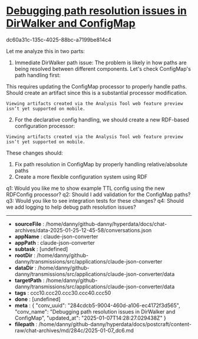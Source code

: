 # [Debugging path resolution issues in DirWalker and ConfigMap](https://claude.ai/chat/284cdcb5-9004-460d-a106-ec4172f3d565)

dc60a31c-135c-4025-88bc-a7199be814c4

 Let me analyze this in two parts:

1. Immediate DirWalker path issue:
The problem is likely in how paths are being resolved between different components. Let's check ConfigMap's path handling first:

<antThinking>This requires updating the ConfigMap processor to properly handle paths. Should create an artifact since this is a substantial processor modification.</antThinking>
```
Viewing artifacts created via the Analysis Tool web feature preview isn’t yet supported on mobile.
```



2. For the declarative config handling, we should create a new RDF-based configuration processor:
```
Viewing artifacts created via the Analysis Tool web feature preview isn’t yet supported on mobile.
```



These changes should:
1. Fix path resolution in ConfigMap by properly handling relative/absolute paths
2. Create a more flexible configuration system using RDF

q1: Would you like me to show example TTL config using the new RDFConfig processor?
q2: Should I add validation for the ConfigMap paths?
q3: Would you like to see integration tests for these changes?
q4: Should we add logging to help debug path resolution issues?

---

* **sourceFile** : /home/danny/github-danny/hyperdata/docs/chat-archives/data-2025-01-25-12-45-58/conversations.json
* **appName** : claude-json-converter
* **appPath** : claude-json-converter
* **subtask** : [undefined]
* **rootDir** : /home/danny/github-danny/transmissions/src/applications/claude-json-converter
* **dataDir** : /home/danny/github-danny/transmissions/src/applications/claude-json-converter/data
* **targetPath** : /home/danny/github-danny/transmissions/src/applications/claude-json-converter/data
* **tags** : ccc10.ccc20.ccc30.ccc40.ccc50
* **done** : [undefined]
* **meta** : {
  "conv_uuid": "284cdcb5-9004-460d-a106-ec4172f3d565",
  "conv_name": "Debugging path resolution issues in DirWalker and ConfigMap",
  "updated_at": "2025-01-07T14:28:27.029438Z"
}
* **filepath** : /home/danny/github-danny/hyperdata/docs/postcraft/content-raw/chat-archives/md/284c/2025-01-07_dc6.md